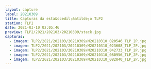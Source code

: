 ```yaml
---
layout: capture
label: 20210309
title: Capturas da esta&ccedil;&atilde;o TLP2
station: TLP2
date: 2021-03-10 02:05:46
preview: TLP2/2021/202103/20210309/stack.jpg
capturas:
  - imagem: TLP2/2021/202103/20210309/M20210310_020546_TLP_2P.jpg
  - imagem: TLP2/2021/202103/20210309/M20210310_023608_TLP_2P.jpg
  - imagem: TLP2/2021/202103/20210309/M20210310_042733_TLP_2P.jpg
  - imagem: TLP2/2021/202103/20210309/M20210310_080956_TLP_2P.jpg
  - imagem: TLP2/2021/202103/20210309/M20210310_082840_TLP_2P.jpg
---
```

